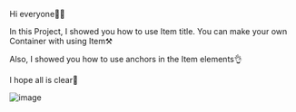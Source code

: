 Hi everyone🙋‍♀️

In this Project, I showed you how to use Item title. You can make your own Container with using Item⚒️

Also, I showed you how to use anchors in the Item elements👌

I hope all is clear💮

![image](https://github.com/fatmazayrek/Qt_Quick_and_QML_for_Beginners/assets/91613858/f474c94b-51b5-452f-9273-a816e05e4e42)
